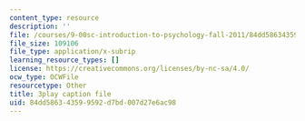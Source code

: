 ```yaml
---
content_type: resource
description: ''
file: /courses/9-00sc-introduction-to-psychology-fall-2011/84dd586343599592d7bd007d27e6ac98_t73rjeOj0eY.srt
file_size: 109106
file_type: application/x-subrip
learning_resource_types: []
license: https://creativecommons.org/licenses/by-nc-sa/4.0/
ocw_type: OCWFile
resourcetype: Other
title: 3play caption file
uid: 84dd5863-4359-9592-d7bd-007d27e6ac98
---
```

